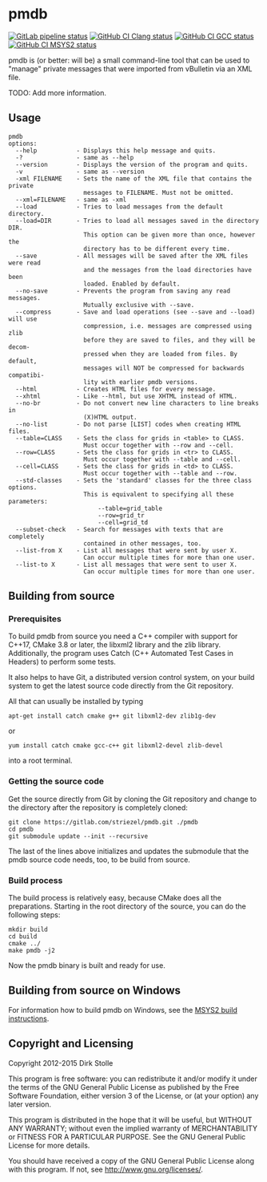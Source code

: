 # pmdb

[![GitLab pipeline status](https://gitlab.com/striezel/pmdb/badges/master/pipeline.svg)](https://gitlab.com/striezel/pmdb/-/pipelines)
[![GitHub CI Clang status](https://github.com/striezel/pmdb/workflows/Clang/badge.svg)](https://github.com/striezel/pmdb/actions)
[![GitHub CI GCC status](https://github.com/striezel/pmdb/workflows/GCC/badge.svg)](https://github.com/striezel/pmdb/actions)
[![GitHub CI MSYS2 status](https://github.com/striezel/pmdb/workflows/MSYS2/badge.svg)](https://github.com/striezel/pmdb/actions)

pmdb is (or better: will be) a small command-line tool that can be used to
"manage" private messages that were imported from vBulletin via an XML file.

TODO: Add more information.

## Usage

```
pmdb
options:
  --help           - Displays this help message and quits.
  -?               - same as --help
  --version        - Displays the version of the program and quits.
  -v               - same as --version
  -xml FILENAME    - Sets the name of the XML file that contains the private
                     messages to FILENAME. Must not be omitted.
  --xml=FILENAME   - same as -xml
  --load           - Tries to load messages from the default directory.
  --load=DIR       - Tries to load all messages saved in the directory DIR.
                     This option can be given more than once, however the
                     directory has to be different every time.
  --save           - All messages will be saved after the XML files were read
                     and the messages from the load directories have been
                     loaded. Enabled by default.
  --no-save        - Prevents the program from saving any read messages.
                     Mutually exclusive with --save.
  --compress       - Save and load operations (see --save and --load) will use
                     compression, i.e. messages are compressed using zlib
                     before they are saved to files, and they will be decom-
                     pressed when they are loaded from files. By default,
                     messages will NOT be compressed for backwards compatibi-
                     lity with earlier pmdb versions.
  --html           - Creates HTML files for every message.
  --xhtml          - Like --html, but use XHTML instead of HTML.
  --no-br          - Do not convert new line characters to line breaks in
                     (X)HTML output.
  --no-list        - Do not parse [LIST] codes when creating HTML files.
  --table=CLASS    - Sets the class for grids in <table> to CLASS.
                     Must occur together with --row and --cell.
  --row=CLASS      - Sets the class for grids in <tr> to CLASS.
                     Must occur together with --table and --cell.
  --cell=CLASS     - Sets the class for grids in <td> to CLASS.
                     Must occur together with --table and --row.
  --std-classes    - Sets the 'standard' classes for the three class options.
                     This is equivalent to specifying all these parameters:
                         --table=grid_table
                         --row=grid_tr
                         --cell=grid_td
  --subset-check   - Search for messages with texts that are completely
                     contained in other messages, too.
  --list-from X    - List all messages that were sent by user X.
                     Can occur multiple times for more than one user.
  --list-to X      - List all messages that were sent to user X.
                     Can occur multiple times for more than one user.
```

## Building from source

### Prerequisites

To build pmdb from source you need a C++ compiler with support for C++17,
CMake 3.8 or later, the libxml2 library and the zlib library. Additionally, the
program uses Catch (C++ Automated Test Cases in Headers) to perform some tests.

It also helps to have Git, a distributed version control system, on your build
system to get the latest source code directly from the Git repository.

All that can usually be installed by typing

    apt-get install catch cmake g++ git libxml2-dev zlib1g-dev

or

    yum install catch cmake gcc-c++ git libxml2-devel zlib-devel

into a root terminal.

### Getting the source code

Get the source directly from Git by cloning the Git repository and change to
the directory after the repository is completely cloned:

    git clone https://gitlab.com/striezel/pmdb.git ./pmdb
    cd pmdb
    git submodule update --init --recursive

The last of the lines above initializes and updates the submodule that the
pmdb source code needs, too, to be build from source.

### Build process

The build process is relatively easy, because CMake does all the preparations.
Starting in the root directory of the source, you can do the following steps:

    mkdir build
    cd build
    cmake ../
    make pmdb -j2

Now the pmdb binary is built and ready for use.

## Building from source on Windows

For information how to build pmdb on Windows, see the
[MSYS2 build instructions](./documentation/msys2-build.md).

## Copyright and Licensing

Copyright 2012-2015 Dirk Stolle

This program is free software: you can redistribute it and/or modify
it under the terms of the GNU General Public License as published by
the Free Software Foundation, either version 3 of the License, or
(at your option) any later version.

This program is distributed in the hope that it will be useful,
but WITHOUT ANY WARRANTY; without even the implied warranty of
MERCHANTABILITY or FITNESS FOR A PARTICULAR PURPOSE.  See the
GNU General Public License for more details.

You should have received a copy of the GNU General Public License
along with this program.  If not, see <http://www.gnu.org/licenses/>.
